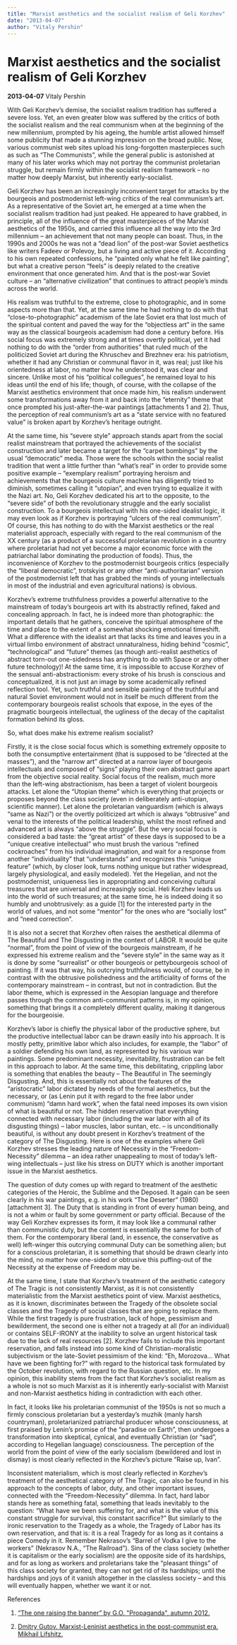 ```yaml
---
title: "Marxist aesthetics and the socialist realism of Geli Korzhev"
date: "2013-04-07"
author: "Vitaly Pershin"
---
```


# Marxist aesthetics and the socialist realism of Geli Korzhev

**2013-04-07** Vitaly Pershin

With Geli Korzhev’s demise, the socialist realism tradition has suffered a severe loss. Yet, an even greater blow was suffered by the critics of both the socialist realism and the real communism when at the beginning of the new millennium, prompted by his ageing, the humble artist allowed himself some publicity that made a stunning impression on the broad public. Now, various communist web sites upload his long-forgotten masterpieces such as such as “The Communists”, while the general public is astonished at many of his later works which may not portray the communist proletarian struggle, but remain firmly within the socialist realism framework – no matter how deeply Marxist, but inherently early-socialist.

Geli Korzhev has been an increasingly inconvenient target for attacks by the bourgeois and postmodernist left-wing critics of the real communism’s art. As a representative of the Soviet art, he emerged at a time when the socialist realism tradition had just peaked. He appeared to have grabbed, in principle, all of the influence of the great masterpieces of the Marxist aesthetics of the 1950s, and carried this influence all the way into the 3rd millennium – an achievement that not many people can boast. Thus, in the 1990s and 2000s he was not a “dead lion” of the post-war Soviet aesthetics like writers Fadeev or Polevoy, but a living and active piece of it. According to his own repeated confessions, he “painted only what he felt like painting”, but what a creative person “feels” is deeply related to the creative environment that once generated him. And that is the post-war Soviet culture – an “alternative civilization” that continues to attract people’s minds across the world.

His realism was truthful to the extreme, close to photographic, and in some aspects more than that. Yet, at the same time he had nothing to do with that “close-to-photographic” academism of the late Soviet era that lost much of the spiritual content and paved the way for the “objectless art” in the same way as the classical bourgeois academism had done a century before. His social focus was extremely strong and at times overtly political, yet it had nothing to do with the “order from authorities” that ruled much of the politicized Soviet art during the Khruschev and Brezhnev era: his patriotism, whether it had any Christian or communal flavor in it, was real; just like his orientedness at labor, no matter how he understood it, was clear and sincere. Unlike most of his “political collegues”, he remained loyal to his ideas until the end of his life; though, of course, with the collapse of the Marxist aesthetics environment that once made him, his realism underwent some transformations away from it and back into the “eternity” theme that once prompted his just-after-the-war paintings [attachments 1 and 2]. Thus, the perception of real communism’s art as a “state service with no featured value” is broken apart by Korzhev’s heritage outright.

At the same time, his “severe style” approach stands apart from the social realist mainstream that portrayed the achievements of the socialist construction and later became a target for the “carpet bombings” by the usual “democratic” media. Those were the schools within the social realist tradition that went a little further than “what’s real” in order to provide some positive example – “exemplary realism” portraying heroism and achievements that the bourgeois culture machine has diligently tried to diminish, sometimes calling it “utopian”, and even trying to equalize it with the Nazi art. No, Geli Korzhev dedicated his art to the opposite, to the “severe side” of both the revolutionary struggle and the early socialist construction. To a bourgeois intellectual with his one-sided idealist logic, it may even look as if Korzhev is portraying “ulcers of the real communism”. Of course, this has nothing to do with the Marxist aesthetics or the real materialist approach, especially with regard to the real communism of the XX century (as a product of a successful proletarian revolution in a country where proletariat had not yet become a major economic force with the patriarchal labor dominating the production of foods). Thus, the inconvenience of Korzhev to the postmodernist bourgeois critics (especially the “liberal democratic”, trotskyist or any other “anti-authoritarian” version of the postmodernist left that has grabbed the minds of young intellectuals in most of the industrial and even agricultural nations) is obvious.

Korzhev’s extreme truthfulness provides a powerful alternative to the mainstream of today’s bourgeois art with its abstractly refined, faked and concealing approach. In fact, he is indeed more than photographic: the important details that he gathers, conceive the spiritual atmosphere of the time and place to the extent of a somewhat shocking emotional timeshift. What a difference with the idealist art that lacks its time and leaves you in a virtual limbo environment of abstract unnaturalness, hiding behind “cosmic”, “technological” and “future” themes (as though anti-realist aesthetics of abstract torn-out one-sidedness has anything to do with Space or any other future technology)! At the same time, it is impossible to accuse Korzhev of the sensual anti-abstractionism: every stroke of his brush is conscious and conceptualized, it is not just an image by some academically refined reflection tool. Yet, such truthful and sensible painting of the truthful and natural Soviet environment would not in itself be much different from the contemporary bourgeois realist schools that expose, in the eyes of the pragmatic bourgeois intellectual, the ugliness of the decay of the capitalist formation behind its gloss.

So, what does make his extreme realism socialist?

Firstly, it is the close social focus which is something extremely opposite to both the consumptive entertainment (that is supposed to be “directed at the masses”), and the “narrow art” directed at a narrow layer of bourgeois intellectuals and composed of “signs” playing their own abstract game apart from the objective social reality. Social focus of the realism, much more than the left-wing abstractionism, has been a target of violent bourgeois attacks. Let alone the “Utopian theme” which is everything that projects or proposes beyond the class society (even in deliberately anti-utopian, scientific manner). Let alone the proletarian vanguardism (which is always “same as Nazi”) or the overtly politicized art which is always “obtrusive” and venal to the interests of the political leadership, whilst the most refined and advanced art is always “above the struggle”. But the very social focus is considered a bad taste: the “great artist” of these days is supposed to be a “unique creative intellectual” who must brush the various “refined cockroaches” from his individual imagination, and wait for a response from another “individuality” that “understands” and recognizes this “unique feature” (which, by closer look, turns nothing unique but rather widespread, largely physiological, and easily modeled). Yet the Hegelian, and not the postmodernist, uniqueness lies in appropriating and conceiving cultural treasures that are universal and increasingly social. Heli Korzhev leads us into the world of such treasures; at the same time, he is indeed doing it so humbly and unobtrusively: as a guide [1] for the interested party in the world of values, and not some “mentor” for the ones who are “socially lost” and “need correction”.

It is also not a secret that Korzhev often raises the aesthetical dilemma of The Beautiful and The Disgusting in the context of LABOR. It would be quite “normal”, from the point of view of the bourgeois mainstream, if he expressed his extreme realism and the “severe style” in the same way as it is done by some “surrealist” or other bourgeois or pettybourgeois school of painting. If it was that way, his outcrying truthfulness would, of course, be in contrast with the obtrusive polishedness and the artificiality of forms of the contemporary mainstream – in contrast, but not in contradiction. But the labor theme, which is expressed in the Aesopian language and therefore passes through the common anti-communist patterns is, in my opinion, something that brings it a completely different quality, making it dangerous for the bourgeoisie.

Korzhev’s labor is chiefly the physical labor of the productive sphere, but the productive intellectual labor can be drawn easily into his approach. It is mostly petty, primitive labor which also includes, for example, the “labor” of a soldier defending his own land, as represented by his various war paintings. Some predominant necessity, inevitability, frustration can be felt in this approach to labor. At the same time, this debilitating, crippling labor is something that enables the beauty – The Beautiful in The seemingly Disgusting. And, this is essentially not about the features of the “aristocratic” labor dictated by needs of the formal aesthetics, but the necessary, or (as Lenin put it with regard to the free labor under communism) “damn hard work”, when the fatal need imposes its own vision of what is beautiful or not. The hidden reservation that everything connected with necessary labor (including the war labor with all of its disgusting things) – labor muscles, labor suntan, etc. – is unconditionally beautiful, is without any doubt present in Korzhev’s treatment of the category of The Disgusting. Here is one of the examples where Geli Korzhev stresses the leading nature of Necessity in the “Freedom-Necessity” dilemma – an idea rather unappealing to most of today’s left-wing intellectuals – just like his stress on DUTY which is another important issue in the Marxist aesthetics.

The question of duty comes up with regard to treatment of the aesthetic categories of the Heroic, the Sublime and the Deposed. It again can be seen clearly in his war paintings, e.g. in his work “The Deserter” (1980) [attachment 3]. The Duty that is standing in front of every human being, and is not a whim or fault by some government or party official. Because of the way Geli Korzhev expresses its form, it may look like a communal rather than communistic duty, but the content is essentially the same for both of them. For the contemporary liberal (and, in essence, the conservative as well) left-winger this outcrying communal Duty can be something alien; but for a conscious proletarian, it is something that should be drawn clearly into the mind, no matter how one-sided or obtrusive this puffing-out of the Necessity at the expense of Freedom may be.

At the same time, I state that Korzhev’s treatment of the aesthetic category of The Tragic is not consistently Marxist, as it is not consistently materialistic from the Marxist aesthetics point of view. Marxist aesthetics, as it is known, discriminates between the Tragedy of the obsolete social classes and the Tragedy of social classes that are going to replace them. While the first tragedy is pure frustration, lack of hope, pessimism and bewilderment, the second one is either not a tragedy at all (for an individual) or contains SELF-IRONY at the inability to solve an urgent historical task due to the lack of real resources [2]. Korzhev fails to include this important reservation, and falls instead into some kind of Christian-moralistic subjectivism or the late-Soviet pessimism of the kind: “Eh, Morozova… What have we been fighting for?” with regard to the historical task formulated by the October revolution, with regard to the Russian question, etc. In my opinion, this inability stems from the fact that Korzhev’s socialist realism as a whole is not so much Marxist as it is inherently early-socialist with Marxist and non-Marxist aesthetics hiding in contradiction with each other.

In fact, it looks like his proletarian communist of the 1950s is not so much a firmly conscious proletarian but a yesterday’s muzhik (manly harsh countryman), proletarianized patriarchal producer whose consciousness, at first praised by Lenin’s promise of the “paradise on Earth”, then undergoes a transformation into skeptical, cynical, and eventually Christian (or “sad”, according to Hegelian language) consciousness. The perception of the world from the point of view of the early socialism (bewildered and lost in dismay) is most clearly reflected in the Korzhev’s picture “Raise up, Ivan”.

Inconsistent materialism, which is most clearly reflected in Korzhev’s treatment of the aesthetical category of The Tragic, can also be found in his approach to the concepts of labor, duty, and other important issues, connected with the “Freedom-Necessity” dilemma. In fact, hard labor stands here as something fatal, something that leads inevitably to the question: “What have we been suffering for, and what is the value of this constant struggle for survival, this constant sacrifice?” But similarly to the ironic reservation to the Tragedy as a whole, the Tragedy of Labor has its own reservation, and that is: it is a real Tragedy for as long as it contains a piece Comedy in it. Remember Nekrasov’s “Barrel of Vodka I give to the workers” (Nekrasov N.A., “The Railroad”). Sins of the class society (whether it is capitalism or the early socialism) are the opposite side of its hardships, and for as long as workers and proletarians take the “pleasant things” of this class society for granted, they can not get rid of its hardships; until the hardships and joys of it vanish altogether in the classless society – and this will eventually happen, whether we want it or not.

References

1. [“The one raising the banner” by G.O. "Propaganda", autumn 2012.](/5964.html)

2. [Dmitry Gutov. Marxist-Leninist aesthetics in the post-communist era. Mikhail Lifshitz.](http://mesotes.narod.ru/lifshiz/gutov.htm)
